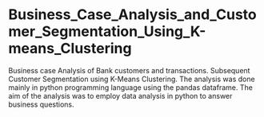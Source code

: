 # Business_Case_Analysis_and_Customer_Segmentation_Using_K-means_Clustering
Business case Analysis of Bank customers and transactions. Subsequent Customer Segmentation using K-Means Clustering.
The analysis was done mainly in python programming language using the pandas dataframe. The aim of the analysis was to employ data analysis in python to answer business questions. 
